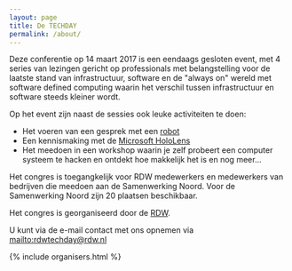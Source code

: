 ```yaml
---
layout: page
title: De TECHDAY
permalink: /about/
---
```

Deze conferentie op 14 maart 2017 is een eendaags gesloten event, met 4 series van lezingen gericht op professionals met belangstelling voor de laatste stand van infrastructuur, software en de "always on" wereld met software defined computing waarin het verschil tussen infrastructuur en  software steeds kleiner wordt. 

Op het event zijn naast de sessies ook leuke activiteiten te doen: 
- Het voeren van een gesprek met een [robot](https://www.ald.softbankrobotics.com/en/cool-robots/pepper)
- Een kennismaking met de [Microsoft HoloLens](https://www.microsoft.com/microsoft-hololens/en-us)
- Het meedoen in een workshop waarin je zelf probeert een computer systeem te hacken en ontdekt hoe makkelijk het is en nog meer...

Het congres is toegangkelijk voor RDW medewerkers en medewerkers van bedrijven die meedoen aan de Samenwerking Noord. Voor de Samenwerking Noord zijn 20 plaatsen beschikbaar.

Het congres is georganiseerd door de [RDW](http://www.rdw.nl).

U kunt via de e-mail contact met ons opnemen via <mailto:rdwtechday@rdw.nl>

{% include organisers.html %}




